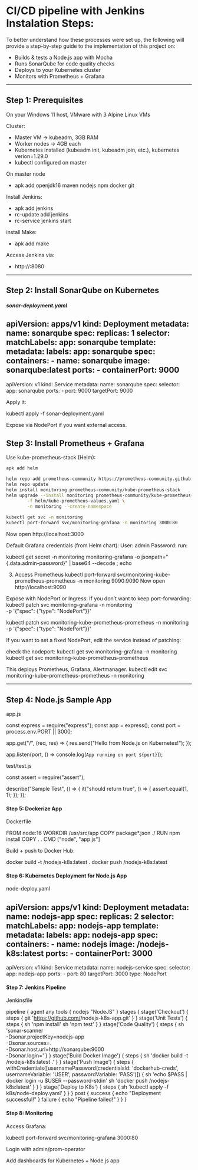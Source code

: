 # CI/CD pipeline with Jenkins Instalation Steps:
To better understand how these processes were set up, the following will provide a step-by-step guide to the implementation of this project on:
- Builds & tests a Node.js app with Mocha
- Runs SonarQube for code quality checks
- Deploys to your Kubernetes cluster
- Monitors with Prometheus + Grafana

---

## Step 1: Prerequisites
On your Windows 11 host, 
VMware with 3 Alpine Linux VMs

Cluster:
- Master VM → kubeadm, 3GB RAM
- Worker nodes → 4GB each
- Kubernetes installed (kubeadm init, kubeadm join, etc.), kubernetes verion=1.29.0
- kubectl configured on master

On master node
- apk add openjdk16 maven nodejs npm docker git

Install Jenkins:
- apk add jenkins
- rc-update add jenkins
- rc-service jenkins start

install Make:
- apk add make

Access Jenkins via:
- http://<master-ip>:8080

---

## Step 2: Install SonarQube on Kubernetes
##### sonar-deployment.yaml
apiVersion: apps/v1
kind: Deployment
metadata:
  name: sonarqube
spec:
  replicas: 1
  selector:
    matchLabels:
      app: sonarqube
  template:
    metadata:
      labels:
        app: sonarqube
    spec:
      containers:
        - name: sonarqube
          image: sonarqube:latest
          ports:
            - containerPort: 9000
---
apiVersion: v1
kind: Service
metadata:
  name: sonarqube
spec:
  selector:
    app: sonarqube
  ports:
    - port: 9000
      targetPort: 9000


Apply it:

kubectl apply -f sonar-deployment.yaml

Expose via NodePort if you want external access.



## Step 3: Install Prometheus + Grafana

Use kube-prometheus-stack (Helm):
```bash
apk add helm

helm repo add prometheus-community https://prometheus-community.github.io/helm-charts
helm repo update
helm install monitoring prometheus-community/kube-prometheus-stack
helm upgrade --install monitoring prometheus-community/kube-prometheus-stack \
		-f helm/kube-prometheus-values.yaml \
		-n monitoring --create-namespace
    
kubectl get svc -n monitoring
kubectl port-forward svc/monitoring-grafana -n monitoring 3000:80
```
Now open http://localhost:3000

Default Grafana credentials (from Helm chart):
User: admin
Password: run:

kubectl get secret -n monitoring monitoring-grafana -o jsonpath="{.data.admin-password}" | base64 --decode ; echo

3. Access Prometheus
kubectl port-forward svc/monitoring-kube-prometheus-prometheus -n monitoring 9090:9090
Now open http://localhost:9090

Expose with NodePort or Ingress:
If you don’t want to keep port-forwarding:
kubectl patch svc monitoring-grafana -n monitoring \
  -p '{"spec": {"type": "NodePort"}}'

kubectl patch svc monitoring-kube-prometheus-prometheus -n monitoring \
  -p '{"spec": {"type": "NodePort"}}'

If you want to set a fixed NodePort, edit the service instead of patching:


check the nodeport:
kubectl get svc monitoring-grafana -n monitoring
kubectl get svc monitoring-kube-prometheus-prometheus

This deploys Prometheus, Grafana, Alertmanager.
kubectl edit svc monitoring-kube-prometheus-prometheus -n monitoring
<!-- spec:
  type: NodePort
  ports:
  - name: http-web
    port: 9090
    targetPort: 9090
    nodePort: 30900   #  fixed NodePort -->


---
## Step 4: Node.js Sample App

app.js

const express = require("express");
const app = express();
const port = process.env.PORT || 3000;

app.get("/", (req, res) => {
  res.send("Hello from Node.js on Kubernetes!");
});

app.listen(port, () => console.log(`App running on port ${port}`));


test/test.js

const assert = require("assert");

describe("Sample Test", () => {
  it("should return true", () => {
    assert.equal(1, 1);
  });
});


#### Step 5: Dockerize App

Dockerfile

FROM node:16
WORKDIR /usr/src/app
COPY package*.json ./
RUN npm install
COPY . .
CMD ["node", "app.js"]


Build + push to Docker Hub:

docker build -t <your-dockerhub-user>/nodejs-k8s:latest .
docker push <your-dockerhub-user>/nodejs-k8s:latest

#### Step 6: Kubernetes Deployment for Node.js App

node-deploy.yaml

apiVersion: apps/v1
kind: Deployment
metadata:
  name: nodejs-app
spec:
  replicas: 2
  selector:
    matchLabels:
      app: nodejs-app
  template:
    metadata:
      labels:
        app: nodejs-app
    spec:
      containers:
        - name: nodejs
          image: <your-dockerhub-user>/nodejs-k8s:latest
          ports:
            - containerPort: 3000
---
apiVersion: v1
kind: Service
metadata:
  name: nodejs-service
spec:
  selector:
    app: nodejs-app
  ports:
    - port: 80
      targetPort: 3000
  type: NodePort


#### Step 7: Jenkins Pipeline

Jenkinsfile

pipeline {
    agent any
    tools {
        nodejs "NodeJS"
    }
    stages {
        stage('Checkout') {
            steps {
                git 'https://github.com/<your-repo>/nodejs-k8s-app.git'
            }
        }
        stage('Unit Tests') {
            steps {
                sh 'npm install'
                sh 'npm test'
            }
        }
        stage('Code Quality') {
            steps {
                sh 'sonar-scanner \
                    -Dsonar.projectKey=nodejs-app \
                    -Dsonar.sources=. \
                    -Dsonar.host.url=http://sonarqube:9000 \
                    -Dsonar.login=<sonar-token>'
            }
        }
        stage('Build Docker Image') {
            steps {
                sh 'docker build -t <your-dockerhub-user>/nodejs-k8s:latest .'
            }
        }
        stage('Push Image') {
            steps {
                withCredentials([usernamePassword(credentialsId: 'dockerhub-creds', usernameVariable: 'USER', passwordVariable: 'PASS')]) {
                    sh 'echo $PASS | docker login -u $USER --password-stdin'
                    sh 'docker push <your-dockerhub-user>/nodejs-k8s:latest'
                }
            }
        }
        stage('Deploy to K8s') {
            steps {
                sh 'kubectl apply -f k8s/node-deploy.yaml'
            }
        }
    }
    post {
        success {
            echo "Deployment successful!"
        }
        failure {
            echo "Pipeline failed!"
        }
    }
}

#### Step 8: Monitoring

Access Grafana:

kubectl port-forward svc/monitoring-grafana 3000:80


Login with admin/prom-operator

Add dashboards for Kubernetes + Node.js app
